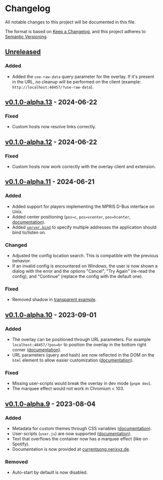 # Changelog

<!-- markdownlint-configure-file { "no-duplicate-heading": { "siblings_only": true } } -->

All notable changes to this project will be documented in this file.

The format is based on [Keep a Changelog](https://keepachangelog.com/en/1.0.0/),
and this project adheres to [Semantic Versioning](https://semver.org/spec/v2.0.0.html).

<!--
Possible types: Added, Changed, Deprecated, Removed, Fixed, Security.

When releasing a new version:
* Update links at the bottom
-->

## [Unreleased]

### Added

- Added the `use-raw-data` query parameter for the overlay. If it's present in the URL, no cleanup will be performed on the client (example: `http://localhost:48457/?use-raw-data`).

## [v0.1.0-alpha.13] - 2024-06-22

### Fixed

- Custom hosts now resolve links correctly.

## [v0.1.0-alpha.12] - 2024-06-22

### Fixed

- Custom hosts now work correctly with the overlay client and extension.

## [v0.1.0-alpha.11] - 2024-06-21

### Added

- Added support for players implementing the MPRIS D-Bus interface on Unix.
- Added center positioning (`pos=c`, `pos=vcenter`, `pos=hcenter`, [documentation](https://currentsong.nerixyz.de/Customization/Theming/#position)).
- Added [`server.bind`](https://currentsong.nerixyz.de/Configuration/#bind) to specify multiple addresses the application should bind to/listen on.

### Changed

- Adjusted the config location search. This is compatible with the previous behavior.
- If an invalid config is encountered on Windows, the user is now shown a dialog with the error and the options "Cancel", "Try Again" (re-read the config), and "Continue" (replace the config with the default one).

### Fixed

- Removed shadow in [transparent example](https://currentsong.nerixyz.de/Customization/Theming/Examples/#transparent-background).

## [v0.1.0-alpha.10] - 2023-09-01

### Added

- The overlay can be positioned through URL parameters. For example `localhost:48457/?pos=br` to position the overlay in the bottom right corner ([documentation](https://currentsong.nerixyz.de/Customization/Theming/#position)).
- URL parameters (query and hash) are now reflected in the DOM on the `html` element to allow easier customization ([documentation](https://currentsong.nerixyz.de/Customization/Theming/#attributes)).

### Fixed

- Missing user-scripts would break the overlay in dev mode (`pnpm dev`).
- The marquee effect would not work in Chromium < 103.

## [v0.1.0-alpha.9] - 2023-08-04

### Added

- Metadata for custom themes through CSS variables ([documentation](https://currentsong.nerixyz.de/Customization/Theming/#css-classes)).
- User-scripts (`user.js`) are now supported ([documentation](https://currentsong.nerixyz.de/Customization/User%20Scripts/)).
- Text that overflows the container now has a marquee effect (like on Spotify).
- Documentation is now provided at [currentsong.nerixyz.de](https://currentsong.nerixyz.de).

### Removed

- Auto-start by default is now disabled.

[unreleased]: https://github.com/Nerixyz/current-song2/compare/v0.1.0-alpha.10...HEAD
[v0.1.0-alpha.13]: https://github.com/Nerixyz/current-song2/compare/v0.1.0-alpha.12...v0.1.0-alpha.13
[v0.1.0-alpha.12]: https://github.com/Nerixyz/current-song2/compare/v0.1.0-alpha.11...v0.1.0-alpha.12
[v0.1.0-alpha.11]: https://github.com/Nerixyz/current-song2/compare/v0.1.0-alpha.10...v0.1.0-alpha.11
[v0.1.0-alpha.10]: https://github.com/Nerixyz/current-song2/compare/v0.1.0-alpha.9...v0.1.0-alpha.10
[v0.1.0-alpha.9]: https://github.com/Nerixyz/current-song2/compare/v0.1.0-alpha.8...v0.1.0-alpha.9
